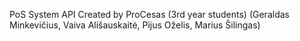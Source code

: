 PoS System API
Created by ProCesas (3rd year students) (Geraldas Minkevičius, Vaiva Ališauskaitė, Pijus Oželis, Marius Šilingas)
